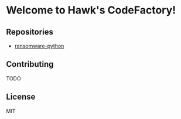 # Welcome to Hawk's CodeFactory!



## Repositories

 - [ransomware-python](https://github.com/Hawk-s-CodeFactory/ransomware-python)


## Contributing

TODO

## License
MIT